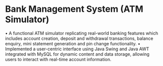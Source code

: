 # Bank Management System (ATM Simulator)
•	A functional ATM simulator replicating real-world banking features which includes account creation, deposit and withdrawal transactions, balance enquiry, mini statement generation and pin change functionality.
•	Implemented a user-centric interface using Java Swing and Java AWT integrated with MySQL for dynamic content and data storage, allowing users to interact with real-time account information.
